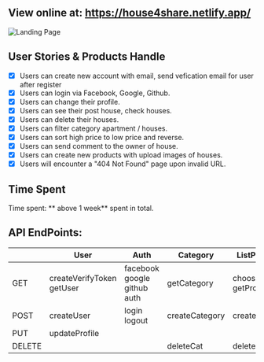 ## View online at: https://house4share.netlify.app/

![Landing Page](https://i.imgur.com/F36f49E.png)

## User Stories & Products Handle

* [x] Users can create new account with email, send vefication email for user after register
* [x] Users can login via Facebook, Google, Github.
* [x] Users can change their profile.
* [x] Users can see their post house, check houses.
* [x] Users can delete their houses.
* [x] Users can filter category apartment / houses.
* [x] Users can sort high price to low price and reverse.
* [x] Users can send comment to the owner of house.
* [x] Users can create new products with upload images of houses.
* [x] Users will encounter a "404 Not Found" page upon invalid URL.

## Time Spent

Time spent: ** above 1 week** spent in total.

## API EndPoints:

|        | User                                                      | Auth                                  | Category                                                     | ListProducts                             | Products            | Comment              |
|--------|-----------------------------------------------------------|---------------------------------------|--------------------------------------------------------------|------------------------------------------|---------------------|----------------------|
| GET    | createVerifyToken getUser                                 | facebook google github auth           | getCategory                                                  | chooseProduct  getProducts               | getSingleProduct    | getComment           |                 
| POST   | createUser                                                | login logout                          | createCategory                                               | createProducts                           | createDetailProduct | createComment        | 
| PUT    | updateProfile                                             |                                       |                                                              |                                          |                     |                      | 
| DELETE |                                                           |                                       | deleteCat                                                    | deleteProducts                           | deleteDetailProduct |                      | 


